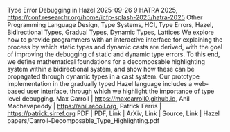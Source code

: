   <paper-title>Type Error Debugging in Hazel</paper-title>
  <paper-date>2025-09-26</paper-date>
  <paper-pages>9</paper-pages>
  <paper-conference>HATRA 2025, https://conf.researchr.org/home/icfp-splash-2025/hatra-2025</paper-conference>
  <paper-type>Other</paper-type>
  <tags>Programming Language Design, Type Systems, HCI, Type Errors, Hazel, Bidirectional Types, Gradual Types, Dynamic Types, Lattices</tags>
  <paper-abstract>We explore how to provide programmers with an interactive interface for explaining the process by which
static types and dynamic casts are derived, with the goal of improving the debugging of static and dynamic
type errors. To this end, we define mathematical foundations for a decomposable highlighting system within
a bidirectional system, and show how these can be propagated through dynamic types in a cast system. Our
prototype implementation in the gradually typed Hazel language includes a web-based user interface, through
which we highlight the importance of type level debugging.</paper-abstract>
  <paper-authors>Max Carroll | https://maxcarroll0.github.io, Anil Madhavapeddy | https://anil.recoil.org, Patrick Ferris | https://patrick.sirref.org</paper-authors>
  <paper-artifacts>PDF | PDF, Link | ArXiv, Link | Source, Link | Hazel</paper-artifacts>
  <paper-pdf>papers/Carroll-Decomposable_Type_Highlighting.pdf</paper-pdf>
